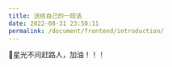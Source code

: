 ```yaml
---
title: 送给自己的一段话
date: 2022-08-31 23:50:11
permalink: /document/frontend/introduction/
---
```


🌟星光不问赶路人，加油！！！
